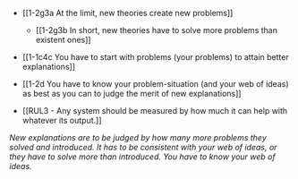 - [[1-2g3a At the limit, new theories create new problems]]
	- [[1-2g3b In short, new theories have to solve more problems than existent ones]]

- [[1-1c4c You have to start with problems (your problems) to attain better explanations]]

- [[1-2d You have to know your problem-situation (and your web of ideas) as best as you can to judge the merit of new explanations]]

- [[RUL3 - Any system should be measured by how much it can help with whatever its output.]]

*New explanations are to be judged by how many more problems they solved and introduced. It has to be consistent with your web of ideas, or they have to solve more than introduced. You have to know your web of ideas.*
